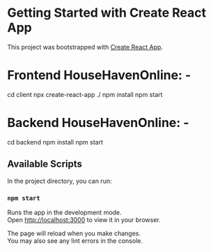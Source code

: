 # Getting Started with Create React App

This project was bootstrapped with [Create React App](https://github.com/facebook/create-react-app).

# Frontend HouseHavenOnline: -
cd client
npx create-react-app ./
npm install
npm start

# Backend HouseHavenOnline: -
cd backend
npm install
npm start

## Available Scripts

In the project directory, you can run:

### `npm start`

Runs the app in the development mode.\
Open [http://localhost:3000](http://localhost:3000) to view it in your browser.

The page will reload when you make changes.\
You may also see any lint errors in the console.
